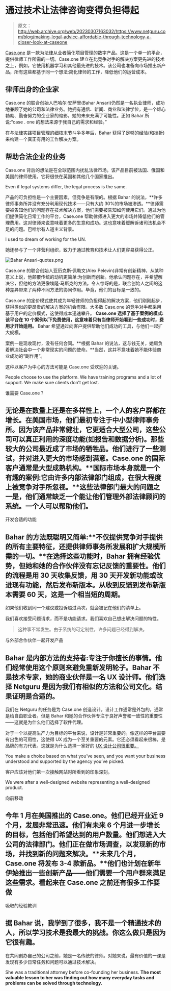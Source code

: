 # 通过技术让法律咨询变得负担得起

> 原文：<http://web.archive.org/web/20230307163032/https://www.netguru.com/blog/making-legal-advice-affordable-through-technology-a-closer-look-at-caseone>

 [Case.one](http://web.archive.org/web/20220929104631/https://case.one/) 是一款为法律从业者简化项目管理的数字产品。这是一个单一的平台，提供律师工作所需的一切。Case.one 建立在比竞争对手的解决方案更先进的技术之上，例如，它使用机器学习和其他最先进的技术。该公司也准备向市场推出新产品，所有这些都基于同一个想法:简化律师的工作，降低他们的运营成本。 

## 律师出身的企业家

Case.one 的联合创始人巴哈尔·安萨里(Bahar Ansari)仍然是一名执业律师，成功地兼顾了她的公司和法律业务。她拥有通信、新闻、商业和法律学位，是一个雄心勃勃、勤奋努力的企业家的缩影，她的未来充满了可能性。正如 Bahar 所说:“case . one 的想法来源于我自己的需求和经验。”

在与法律实践项目管理的细枝末节斗争多年后，Bahar 获得了足够的经验(和挫折)来构建一个真正有用的工作解决方案。

## 帮助合法企业的业务

Case.one 背后的想法是在全球范围内扰乱法律市场。该产品目前被法国、俄国和美国的律师使用。它将很快在英国和其他几个国家推出。

Even if legal systems differ, the legal process is the same.

产品的可负担性是一个主要因素，但竞争是有限的。根据 Bahar 的说法，**许多律师事务所并没有充分利用现代技术——只有大约 30%的市场被渗透。**律师需要被告知他们的问题存在技术解决方案，他们需要被告知如何使用它们。通过为他们提供简化日常工作的平台，Case.one 帮助律师进入更大的市场并降低他们的管理费用。这对律师来说意味着更多的生意和成功。这也意味着缓解诉诸司法机会不足的问题。巴哈尔有人道主义背景。

I used to dream of working for the UN.

她还参与了一个非营利组织，致力于通过教育和技术让人们更容易获得公正。

![Bahar Ansari-quotes.png](img/3b8178a1e617f52c0d46beb93dbbbac3.png)

Case.one 的联合创始人亚历克斯·佩勒文(Alex Pelevin)非常有创新精神，从某种意义上说，他颠覆传统的动机更简单:为创新而创新。他承认问题存在，并希望解决它，但他的方法更像埃隆·马斯克的方法。令人惊讶的是，联合创始人之间的这种差异带来了两种不同方法的协同作用。毕竟，他们的目标是一致的。

Case.one 的定价模式使其成为年轻律师的负担得起的解决方案，他们刚刚起步，获得类似的更昂贵的解决方案的机会有限。大多数 Case.one 的竞争对手都采用基于用户的定价模式，这使得成本迅速攀升。 **Case.one 选择了基于案例的模式:该平台在 10 个案例以下免费使用，这意味着只有当律师开始看到一些成功时，费用才开始适用。** Bahar 希望通过向客户提供帮助他们成功的工具，与他们一起扩大规模。

案例一是现收现付，没有任何合同。**根据 Bahar 的说法，这与钱无关，她肩负着解决社会中一个非常现实的问题的使命。**当然，这并不意味着她不能体验商业成功的“副作用”。

这种以客户为中心的方法可能是 Case.one 受欢迎的关键。

People choose to use the platform. We have training programs and a lot of support. We make sure clients don’t get lost.

谁需要 Case.one？

## 无论是在数量上还是在多样性上，一个人的客户群都在增长。在美国市场，他们最初专注于中小型律师事务所。因为该产品非常健壮，**它更适合大型公司，这些公司可以真正利用**的深度功能(如报告和数据分析)。那些较大的公司最近成了市场的牺牲品。他们进行了一些测试，并对进入更大的市场感到满意。Case.one 的国际客户通常是大型成熟机构。**国际市场本身就是一个有趣的案例:它由许多内部法律部门组成，在很大程度上被竞争对手所忽视。**这些法律部门最大的问题之一是，他们通常缺乏一个能让他们管理外部法律顾问的系统。一个人可以帮助他们。

开发合适的功能

## Bahar 的方法既聪明又简单:**不仅提供竞争对手提供的所有主要特征，还提供律师事务所发展和扩大规模所需的一切。**在选择这些功能时，Bahar 拥有经验优势，但她和她的合作伙伴没有忘记反馈的重要性。他们的流程是用 30 天收集反馈，用 30 天开发新功能或改进现有功能，然后发布新版本。**从收到反馈到发布新版本需要 60 天，这是一个相当短的周期。**

如果他们收到同一个建议或投诉超过两次，就会被记在他们的清单上。

我们喜欢接受问题请求，而不是功能请求。我们喜欢自己想出解决问题的特性。

> 这种事不常发生。由于系统的可定制性，许多问题已经得到解决。

与外部合作伙伴一起开发产品

## Bahar 是内部方法的支持者:专注于你擅长的事情。他们经常使用这个原则来避免重新发明轮子。Bahar 不是技术专家，她的商业伙伴是一名 UX 设计师。**他们选择 Netguru 是因为我们有相似的方法和公司文化。结果证明是合适的。**

我们在 Netguru 的任务是为 Case.one 创造设计。设计工作通常是外包的，通常是给自由职业者。但是 Bahar 和她的合作伙伴专注于良好声誉和一致性的重要性——这就是为什么他们选择了软件代理。

对于一个以提高生产力为目标的平台来说，设计是非常重要的。像这样的平台需要有出色的可用性，这使得 UX 成为一个至关重要的元素。它还必须看起来很棒，是品牌的有力代表。这就是为什么选择一家好的 [UX 设计公司很重要。](/web/20220929104631/https://www.netguru.com/services/ux-design)

You make a choice based on what you’ve seen, and you want your business understood and supported by the agency you’ve picked.

客户应该对他们第一次接触网站时所看到的印象深刻。

We were after a well-designed website representing a well-designed product.

向前移动

## 今年 1 月在美国推出的 Case.one。他们已经开业近 9 个月，发展非常迅速。他们有未来 6 个月进一步增长的目标，包括他们希望达到的用户数量。他们想进入大公司的法律部门。他们正在做市场调查，以发现新的市场，并找到新的问题来解决。**未来几个月，Case.one 将发布 3-4 款新品。**他们也计划在新年伊始推出一些创新产品——他们需要一个用户群来满足这些需求。看起来在 Case.one 之前还有很多工作要做

吸取的经验教训

## 据 Bahar 说，我学到了很多，我不是一个精通技术的人，所以学习技术是我最大的挑战。你这么做只是因为它很有趣。

在共同创办自己的公司之前，她是一名传统的律师。对她来说，最有价值的一课是发现有多少日常任务和问题可以通过技术解决。

She was a traditional attorney before co-founding her business. **The most valuable lesson to her was finding out how many everyday tasks and problems can be solved through technology.**